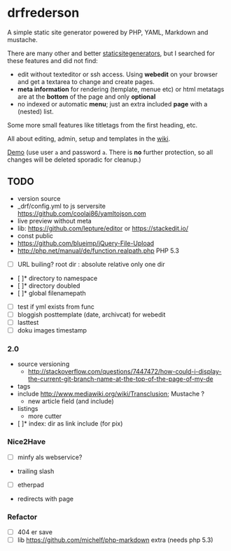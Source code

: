 drfrederson
=====

A simple static site generator powered by PHP, YAML, Markdown and mustache.

There are many other and better [staticsitegenerators](http://staticsitegenerators.net), but I searched for these features and did not find:

* edit without texteditor or ssh access. Using __webedit__ on your browser and get a textarea to change and create pages.
* __meta information__ for rendering (template, menue etc) or html metatags are at the __bottom__ of the page and only __optional__
* no indexed or automatic __menu__; just an extra included __page__ with a (nested) list.

Some more small features like titletags from the first heading, etc.

All about editing, admin, setup and templates in the [wiki](https://github.com/klml/drfrederson/wiki/drfrederson).


[Demo](http://drf.grus.uberspace.de/admin) (use user `a` and password `a`. There is __no__ further protection, so all changes will be deleted sporadic for cleanup.)


## TODO

- version source
- _drf/config.yml to js serversite https://github.com/coolaj86/yamltojson.com
- live preview without meta
- lib: https://github.com/lepture/editor or https://stackedit.io/
- const public
- https://github.com/blueimp/jQuery-File-Upload
- http://php.net/manual/de/function.realpath.php PHP 5.3
- [ ] URL builing? root dir : absolute relative only one dir
- [ ]* directory to namespace
- [ ]* directory doubled
- [ ]* global filenamepath
- [ ] test if yml exists from func
- [ ] bloggish posttemplate (date, archivcat) for webedit
- [ ] lasttest
- [ ] doku images timestamp

### 2.0
- source versioning
  - http://stackoverflow.com/questions/7447472/how-could-i-display-the-current-git-branch-name-at-the-top-of-the-page-of-my-de
- tags
- include http://www.mediawiki.org/wiki/Transclusion; Mustache ?
    - new article field (and include)
- listings
    - more cutter
- [ ]* index: dir as link include (for pix)

### Nice2Have
- [ ] minfy als webservice?
- trailing slash
- [ ] etherpad
- redirects with page

### Refactor

- [ ] 404 er save
- [ ] lib https://github.com/michelf/php-markdown extra (needs php 5.3)
